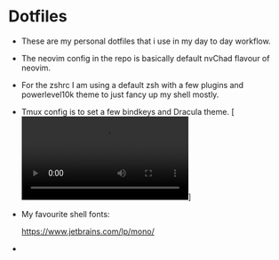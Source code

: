 # Dotfiles

* These are my personal dotfiles that i use in my day to day workflow.
* The neovim config in the repo is basically default nvChad flavour of neovim.
* For the zshrc I am using a default zsh with a few plugins and powerlevel10k theme to just fancy up my shell mostly.
* Tmux config is to set a few bindkeys and Dracula theme.
    [![recording](/tmux/recording.webm)]

* My favourite shell fonts:

    https://www.jetbrains.com/lp/mono/

* 

